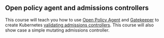 ## Open policy agent and admissions controllers

This course will teach you how to use [Open Policy Agent](https://www.openpolicyagent.org/) and [Gatekeeper](https://github.com/open-policy-agent/gatekeeper) to create Kubernetes [validating admissions controllers](https://kubernetes.io/docs/reference/access-authn-authz/extensible-admission-controllers/). This course will also show case a simple mutating admissions controller.
